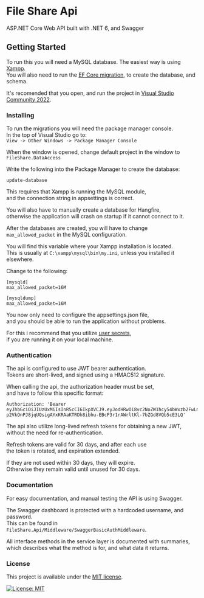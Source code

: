 # File Share Api
ASP&#46;NET Core Web API built with .NET 6, and Swagger

## Getting Started

To run this you will need a MySQL database. The easiest way is using [Xampp](https://www.apachefriends.org/).\
You will also need to run the [EF Core migration](https://docs.microsoft.com/en-us/ef/core/managing-schemas/migrations/?tabs=dotnet-core-cli), to create the database, and schema.

It's recomended that you open, and run the project in [Visual Studio Community 2022](https://visualstudio.microsoft.com/vs/).

### Installing

To run the migrations you will need the package manager console.\
In the top of Visual Studio go to:\
`View -> Other Windows -> Package Manager Console`

When the window is opened, change default project in the window  to `FileShare.DataAccess`

Write the following into the Package Manager to create the database:
```
update-database
```
This requires that Xampp is running the MySQL module,\
and the connection string in appsettings is correct.

You will also have to manually create a database for Hangfire,\
otherwise the application will crash on startup if it cannot connect to it.

After the databases are created, you will have to change\
`max_allowed_packet` in the MySQL configuration.

You will find this variable where your Xampp installation is located.\
This is usually at `C:\xampp\mysql\bin\my.ini`, unless you installed it elsewhere.

Change to the following:
```
[mysqld]
max_allowed_packet=16M

[mysqldump]
max_allowed_packet=16M
```

You now only need to configure the appsettings.json file,\
and you should be able to run the application without problems.

For this i recommend that you utilize [user secrets](https://docs.microsoft.com/en-us/aspnet/core/security/app-secrets?view=aspnetcore-6.0&tabs=windows),\
if you are running it on your local machine.

### Authentication

The api is configured to use JWT bearer authentication.\
Tokens are short-lived, and signed using a HMAC512 signature.

When calling the api, the authorization header must be set,\
and have to follow this specific format:
```
Authorization: 'Bearer eyJhbGciOiJIUzUxMiIsInR5cCI6IkpXVCJ9.eyJodHRwOi8vc2NoZW1hcy54bWxzb2FwLm9yZy93cy8yMDA1LzA1L2lkZW50aXR5L2NsYWltcy9uYW1lIjoiU3VwZXJtYW4iLCJqdGkiOiJiNmQ2MTYxZi0zNzJlLTQ2MWUtOWZiNi1iMWM0YWFkZGUwYjQiLCJodHRwOi8vc2NoZW1hcy5taWNyb3NvZnQuY29tL3dzLzIwMDgvMDYvaWRlbnRpdHkvY2xhaW1zL3JvbGUiOiJVc2VyIiwiZXhwIjoxNjYwMTU4MjM2fQ.djvSea7mS10zVF2JYq5I-p2VkOnPJ8jqUQsigAYxKRAaKTRDh8ibhu-EBcP3r1rAWrltKl-7bZGd8VQb5cE3LQ'
```

The api also utilize long-lived refresh tokens for obtaining a new JWT,\
without the need for re-authentication.

Refresh tokens are valid for 30 days, and after each use\
the token is rotated, and expiration extended.

If they are not used within 30 days, they will expire.\
Otherwise they remain valid until unused for 30 days.

### Documentation

For easy documentation, and manual testing the API is using Swagger.

The Swagger dashboard is protected with a hardcoded username, and password.\
This can be found in `FileShare.Api/Middleware/SwaggerBasicAuthMiddleware`.

All interface methods in the service layer is documented with summaries,\
which describes what the method is for, and what data it returns.

### License
This project is available under the [MIT license](https://github.com/ToxicK1dd/FileShare/blob/master/LICENSE).

[![License: MIT](https://img.shields.io/badge/License-MIT-green.svg)](https://github.com/ToxicK1dd/FileShare/blob/master/LICENSE)